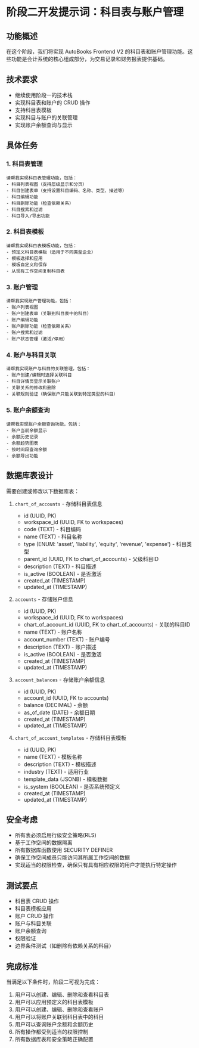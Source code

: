 # 阶段二开发提示词：科目表与账户管理

## 功能概述

在这个阶段，我们将实现 AutoBooks Frontend V2 的科目表和账户管理功能。这些功能是会计系统的核心组成部分，为交易记录和财务报表提供基础。

## 技术要求

- 继续使用阶段一的技术栈
- 实现科目表和账户的 CRUD 操作
- 支持科目表模板
- 实现科目与账户的关联管理
- 实现账户余额查询与显示

## 具体任务

### 1. 科目表管理

```
请帮我实现科目表管理功能，包括：
- 科目列表视图（支持层级显示和分页）
- 科目创建表单（支持设置科目编码、名称、类型、描述等）
- 科目编辑功能
- 科目删除功能（检查依赖关系）
- 科目搜索和过滤
- 科目导入/导出功能
```

### 2. 科目表模板

```
请帮我实现科目表模板功能，包括：
- 预定义科目表模板（适用于不同类型企业）
- 模板选择和应用
- 模板自定义和保存
- 从现有工作空间复制科目表
```

### 3. 账户管理

```
请帮我实现账户管理功能，包括：
- 账户列表视图
- 账户创建表单（关联到科目表中的科目）
- 账户编辑功能
- 账户删除功能（检查依赖关系）
- 账户搜索和过滤
- 账户状态管理（激活/停用）
```

### 4. 账户与科目关联

```
请帮我实现账户与科目的关联管理，包括：
- 账户创建/编辑时选择关联科目
- 科目详情页显示关联账户
- 关联关系的修改和删除
- 关联规则验证（确保账户只能关联到特定类型的科目）
```

### 5. 账户余额查询

```
请帮我实现账户余额查询功能，包括：
- 账户当前余额显示
- 余额历史记录
- 余额趋势图表
- 按时间段查询余额
- 余额导出功能
```

## 数据库表设计

需要创建或修改以下数据库表：

1. `chart_of_accounts` - 存储科目表信息
   - id (UUID, PK)
   - workspace_id (UUID, FK to workspaces)
   - code (TEXT) - 科目编码
   - name (TEXT) - 科目名称
   - type (ENUM: 'asset', 'liability', 'equity', 'revenue', 'expense') - 科目类型
   - parent_id (UUID, FK to chart_of_accounts) - 父级科目ID
   - description (TEXT) - 科目描述
   - is_active (BOOLEAN) - 是否激活
   - created_at (TIMESTAMP)
   - updated_at (TIMESTAMP)

2. `accounts` - 存储账户信息
   - id (UUID, PK)
   - workspace_id (UUID, FK to workspaces)
   - chart_of_account_id (UUID, FK to chart_of_accounts) - 关联的科目ID
   - name (TEXT) - 账户名称
   - account_number (TEXT) - 账户编号
   - description (TEXT) - 账户描述
   - is_active (BOOLEAN) - 是否激活
   - created_at (TIMESTAMP)
   - updated_at (TIMESTAMP)

3. `account_balances` - 存储账户余额信息
   - id (UUID, PK)
   - account_id (UUID, FK to accounts)
   - balance (DECIMAL) - 余额
   - as_of_date (DATE) - 余额日期
   - created_at (TIMESTAMP)
   - updated_at (TIMESTAMP)

4. `chart_of_account_templates` - 存储科目表模板
   - id (UUID, PK)
   - name (TEXT) - 模板名称
   - description (TEXT) - 模板描述
   - industry (TEXT) - 适用行业
   - template_data (JSONB) - 模板数据
   - is_system (BOOLEAN) - 是否系统预定义
   - created_at (TIMESTAMP)
   - updated_at (TIMESTAMP)

## 安全考虑

- 所有表必须启用行级安全策略(RLS)
- 基于工作空间的数据隔离
- 所有数据库函数使用 SECURITY DEFINER
- 确保工作空间成员只能访问其所属工作空间的数据
- 实现适当的权限检查，确保只有具有相应权限的用户才能执行特定操作

## 测试要点

- 科目表 CRUD 操作
- 科目表模板应用
- 账户 CRUD 操作
- 账户与科目关联
- 账户余额查询
- 权限验证
- 边界条件测试（如删除有依赖关系的科目）

## 完成标准

当满足以下条件时，阶段二可视为完成：

1. 用户可以创建、编辑、删除和查看科目表
2. 用户可以应用预定义的科目表模板
3. 用户可以创建、编辑、删除和查看账户
4. 用户可以将账户关联到科目表中的科目
5. 用户可以查询账户余额和余额历史
6. 所有操作都受到适当的权限控制
7. 所有数据库表和安全策略正确配置
